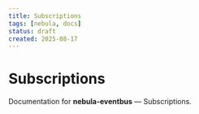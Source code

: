 ```yaml
---
title: Subscriptions
tags: [nebula, docs]
status: draft
created: 2025-08-17
---
```


# Subscriptions

Documentation for **nebula-eventbus** — Subscriptions.
